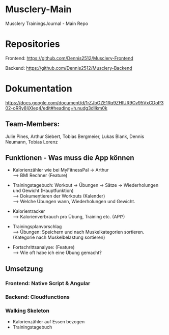 # Musclery-Main
Musclery TrainingsJournal - Main Repo

# Repositories

Frontend: https://github.com/Dennis2512/Musclery-Frontend </br>

Backend: https://github.com/Dennis2512/Musclery-Backend

# Dokumentation
https://docs.google.com/document/d/1rZJbGZE1Rq9ZHIUR9Cv95VxCDoP302-oRRy8IjXIeq4/edit#heading=h.nudg3dllkm0k

## Team-Members:
Julie Pines, Arthur Siebert, Tobias Bergmeier, Lukas Blank, Dennis Neumann, Tobias Lorenz

## Funktionen - Was muss die App können 

- Kalorienzähler wie bei MyFitnessPal -> Arthur </br>
  --> BMI Rechner (Feature)
  
- Trainingstagebuch: Workout -> Übungen -> Sätze -> Wiederholungen und Gewicht (Hauptfunktion) </br>
  --> Dokumentieren der Workouts (Kalender) </br>
  --> Welche Übungen wann, Wiederholungen und Gewicht. </br>
  
- Kalorientracker </br>
  --> Kalorienverbrauch pro Übung, Training etc. (API?) </br>
  
- Trainingsplanvorschlag </br>
  --> Übungen: Speichern und nach Muskelkategorien sortieren. (Kategorie nach Muskelbelastung sortieren) </br>
      
- Fortschrittsanalyse: (Feature) </br>
  --> Wie oft habe ich eine Übung gemacht? 
  
## Umsetzung
### Frontend: Native Script & Angular
### Backend: Cloudfunctions
### Walking Skeleton
- Kalorienzähler auf Essen bezogen 
- Trainingstagebuch

